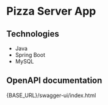 # Pizza Server App

## Technologies

-   Java
-   Spring Boot
-   MySQL

## OpenAPI documentation
{BASE_URL}/swagger-ui/index.html